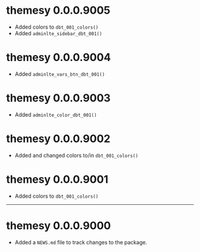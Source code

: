 # themesy 0.0.0.9005

- Added colors to `dbt_001_colors()`
- Added `adminlte_sidebar_dbt_001()`

# themesy 0.0.0.9004

- Added `adminlte_vars_btn_dbt_001()`

# themesy 0.0.0.9003

- Added `adminlte_color_dbt_001()`

# themesy 0.0.0.9002

- Added and changed colors to/in `dbt_001_colors()`

# themesy 0.0.0.9001

- Added colors to `dbt_001_colors()`

----------

# themesy 0.0.0.9000

- Added a `NEWS.md` file to track changes to the package.
